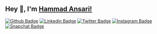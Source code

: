 ## Hey 👋, I'm [Hammad Ansari!](https://github.com/fruxc/)

[![Github Badge](https://img.shields.io/github/followers/fruxc?label=Follow&style=social)](https://github.com/fruxc)
[![Linkedin Badge](https://img.shields.io/badge/-LinkedIn-0e76a8?style=social-square&logo=Linkedin&logoColor=white)](https://linkedin.com/in/h4mm4d)
[![Twitter Badge](https://img.shields.io/badge/-Twitter-00acee?style=social-square&logo=Twitter&logoColor=white)](https://twitter.com/fruxc_)
[![Instagram Badge](https://img.shields.io/badge/-Instagram-e4405f?style=social-square&logo=Instagram&logoColor=white)](https://instagram.com/fruxc/)
[![Snapchat Badge](https://img.shields.io/badge/-Snapchat-e4405f?style=social-square&logo=Snapchat&logoColor=white)](https://instagram.com/fruxc/)
